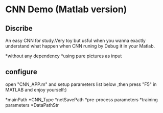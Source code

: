 CNN Demo (Matlab version)
=========================

## Discribe
An easy CNN for study.Very toy but usful when you wanna exactly understand what happen when CNN runing by Debug it in your Matlab.

*without any dependency
*using pure pictures as input


## configure
open "CNN_APP.m" and setup parameters list below ,then press "F5" in MATLAB and enjoy yourself:)

*mainPath
*CNN_Type
*netSavePath
*pre-process parameters
*training parameters
*DataPathStr